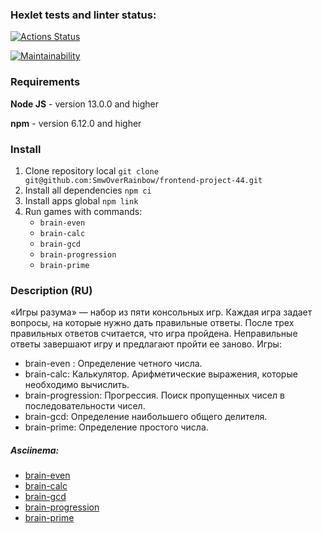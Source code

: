 ### Hexlet tests and linter status:
[![Actions Status](https://github.com/SmwOverRainbow/frontend-project-44/workflows/hexlet-check/badge.svg)](https://github.com/SmwOverRainbow/frontend-project-44/actions)

[![Maintainability](https://api.codeclimate.com/v1/badges/8fdb71d31f768b70a8fd/maintainability)](https://codeclimate.com/github/SmwOverRainbow/frontend-project-44/maintainability)

### Requirements ###

**Node JS** - version 13.0.0 and higher

**npm** - version 6.12.0 and higher

### Install ###

1. Clone repository local
`git clone git@github.com:SmwOverRainbow/frontend-project-44.git`
2. Install all dependencies 
`npm ci`
3. Install  apps global
`npm link`
4. Run games with commands: 
    * `brain-even`
    * `brain-calc`
    * `brain-gcd`
    * `brain-progression`
    * `brain-prime`

### Description (RU) ###     

«Игры разума» — набор из пяти консольных игр. Каждая игра задает вопросы, на которые нужно дать правильные ответы. После трех правильных ответов считается, что игра пройдена. Неправильные ответы завершают игру и предлагают пройти ее заново. Игры:

* brain-even : Определение четного числа.
* brain-calc: Калькулятор. Арифметические выражения, которые необходимо вычислить.
* brain-progression: Прогрессия. Поиск пропущенных чисел в последовательности чисел.
* brain-gcd: Определение наибольшего общего делителя.
* brain-prime: Определение простого числа.

##### Asciinema: #####
* [brain-even](https://asciinema.org/a/cwIgsHhfxTlPR5Sknaj8Whlut)
* [brain-calc](https://asciinema.org/a/oKRIvaNUZ6ct80QJl9xN7v5Vo)
* [brain-gcd](https://asciinema.org/a/5mfqXgi3l4BL76rsVzvHgTDUj)
* [brain-progression](https://asciinema.org/a/pvy3s5TyaG5xDSCAH0bpJfAEn)
* [brain-prime](https://asciinema.org/a/ChRCzP0Sm5nke7I6iGJ61H1Jl)